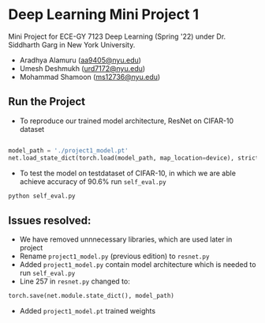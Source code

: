 # Deep Learning Mini Project 1
Mini Project for ECE-GY 7123 Deep Learning (Spring '22) under Dr. Siddharth Garg in New York University.
* Aradhya Alamuru (aa9405@nyu.edu)
* Umesh Deshmukh (urd7172@nyu.edu)
* Mohammad Shamoon (ms12736@nyu.edu)

## Run the Project
* To reproduce our trained model architecture, ResNet on CIFAR-10 dataset
```python

model_path = './project1_model.pt'
net.load_state_dict(torch.load(model_path, map_location=device), strict=False)
```
* To test the model on testdataset of CIFAR-10, in which we are able achieve accuracy of 90.6% 
run `self_eval.py`
```python
python self_eval.py

```

## Issues resolved:
- We have removed unnnecessary libraries, which are used later in project
- Rename `project1_model.py` (previous edition) to `resnet.py`
- Added `project1_model.py` contain model architecture which is needed to run `self_eval.py`
- Line 257 in `resnet.py` changed  to:
```python
torch.save(net.module.state_dict(), model_path)
```
- Added `project1_model.pt` trained weights

